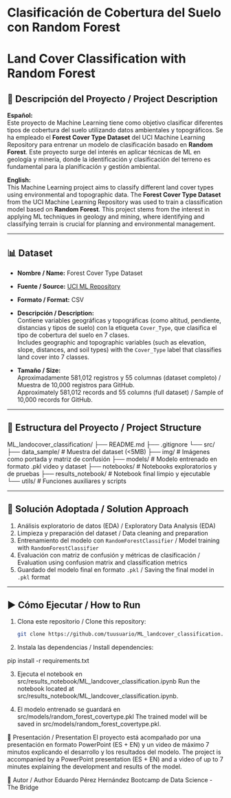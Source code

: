 # Clasificación de Cobertura del Suelo con Random Forest  
# Land Cover Classification with Random Forest

## 🧠 Descripción del Proyecto / Project Description

**Español:**  
Este proyecto de Machine Learning tiene como objetivo clasificar diferentes tipos de cobertura del suelo utilizando datos ambientales y topográficos. Se ha empleado el **Forest Cover Type Dataset** del UCI Machine Learning Repository para entrenar un modelo de clasificación basado en **Random Forest**. Este proyecto surge del interés en aplicar técnicas de ML en geología y minería, donde la identificación y clasificación del terreno es fundamental para la planificación y gestión ambiental.

**English:**  
This Machine Learning project aims to classify different land cover types using environmental and topographic data. The **Forest Cover Type Dataset** from the UCI Machine Learning Repository was used to train a classification model based on **Random Forest**. This project stems from the interest in applying ML techniques in geology and mining, where identifying and classifying terrain is crucial for planning and environmental management.

---

## 📊 Dataset

- **Nombre / Name:** Forest Cover Type Dataset  
- **Fuente / Source:** [UCI ML Repository](https://archive.ics.uci.edu/dataset/31/covertype)  
- **Formato / Format:** CSV  
- **Descripción / Description:**  
  Contiene variables geográficas y topográficas (como altitud, pendiente, distancias y tipos de suelo) con la etiqueta `Cover_Type`, que clasifica el tipo de cobertura del suelo en 7 clases.  
  Includes geographic and topographic variables (such as elevation, slope, distances, and soil types) with the `Cover_Type` label that classifies land cover into 7 classes.

- **Tamaño / Size:**  
  Aproximadamente 581,012 registros y 55 columnas (dataset completo) / Muestra de 10,000 registros para GitHub.  
  Approximately 581,012 records and 55 columns (full dataset) / Sample of 10,000 records for GitHub.

---

## 📁 Estructura del Proyecto / Project Structure

ML_landocover_classification/
├── README.md
├── .gitignore
└── src/
├── data_sample/ # Muestra del dataset (<5MB)
├── img/ # Imágenes como portada y matriz de confusión
├── models/ # Modelo entrenado en formato .pkl video y dataset
├── notebooks/ # Notebooks exploratorios y de pruebas
├── results_notebook/ # Notebook final limpio y ejecutable
└── utils/ # Funciones auxiliares y scripts


---

## 🧪 Solución Adoptada / Solution Approach

1. Análisis exploratorio de datos (EDA) / Exploratory Data Analysis (EDA)
2. Limpieza y preparación del dataset / Data cleaning and preparation
3. Entrenamiento del modelo con `RandomForestClassifier` / Model training with `RandomForestClassifier`
4. Evaluación con matriz de confusión y métricas de clasificación / Evaluation using confusion matrix and classification metrics
5. Guardado del modelo final en formato `.pkl` / Saving the final model in `.pkl` format

---

## ▶️ Cómo Ejecutar / How to Run

1. Clona este repositorio / Clone this repository:
   ```bash
   git clone https://github.com/tuusuario/ML_landcover_classification.git

2. Instala las dependencias / Install dependencies:

pip install -r requirements.txt

3. Ejecuta el notebook en src/results_notebook/ML_landcover_classification.ipynb
Run the notebook located at src/results_notebook/ML_landcover_classification.ipynb.

4. El modelo entrenado se guardará en src/models/random_forest_covertype.pkl
The trained model will be saved in src/models/random_forest_covertype.pkl.

🎥 Presentación / Presentation
El proyecto está acompañado por una presentación en formato PowerPoint (ES + EN) y un video de máximo 7 minutos explicando el desarrollo y los resultados del modelo.
The project is accompanied by a PowerPoint presentation (ES + EN) and a video of up to 7 minutes explaining the development and results of the model.

🙌 Autor / Author
Eduardo Pérez Hernández
Bootcamp de Data Science - The Bridge



